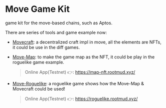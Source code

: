 # Move Game Kit

game kit for the move-based chains, such as Aptos.

There are series of tools and game example now:

* [Movecraft](https://github.com/rootMUD/movecraft): a decentralized craft impl in move, all the elements are NFTs, it could be use in the diff games.

* [Move-Map](https://github.com/NonceGeek/move-map): to make the game map as the NFT, it could be play in the roguelike game example.

  > Online App(Testnet) 👉: https://map-nft.rootmud.xyz/

* [Move-Roguelike](https://github.com/NonceGeek/move-roguelike): a roguelike game shows how the Move-Map & Movecraft could be used!

  > Online App(Testnet) 👉: https://roguelike.rootmud.xyz/
